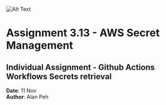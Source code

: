 ![Alt Text](https://github.com/lann87/cloud_infra_eng_ntu_coursework_alanp/blob/main/.misc/ntu_logo.png)  

# Assignment 3.13 - AWS Secret Management

## Individual Assignment - Github Actions Workflows Secrets retrieval

**Date**: 11 Nov  
**Author**: Alan Peh  
